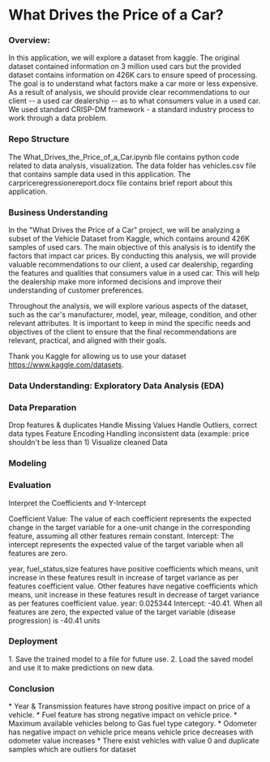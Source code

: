 <h1><b>What Drives the Price of a Car?</b></h1>

<h3>Overview:</h3>
<p>
In this application, we will explore a dataset from kaggle. The original dataset contained information on 3 million used cars but the provided dataset contains information on 426K cars to ensure speed of processing. The goal is to understand what factors make a car more or less expensive. As a result of analysis, we  should provide clear recommendations to our client -- a used car dealership -- as to what consumers value in a used car. We used standard CRISP-DM framework - a standard industry process to work through a data problem.
</p>

<h3>Repo Structure</h3>
The What_Drives_the_Price_of_a_Car.ipynb file contains python code related to data analysis, visualization.
The data folder has vehicles.csv file that contains sample data used in this application.
The carpriceregressionereport.docx file contains brief report about this application.

<h3>Business Understanding</h3>
<p>
In the "What Drives the Price of a Car" project, we will be analyzing a subset of the Vehicle Dataset from Kaggle, which contains around 426K samples of used cars. The main objective of this analysis is to identify the factors that impact car prices. By conducting this analysis, we will provide valuable recommendations to our client, a used car dealership, regarding the features and qualities that consumers value in a used car. This will help the dealership make more informed decisions and improve their understanding of customer preferences.

Throughout the analysis, we will explore various aspects of the dataset, such as the car's manufacturer, model, year, mileage, condition, and other relevant attributes. It is important to keep in mind the specific needs and objectives of the client to ensure that the final recommendations are relevant, practical, and aligned with their goals.

Thank you Kaggle for allowing us to use your dataset https://www.kaggle.com/datasets.
</p>

<h3>Data Understanding: Exploratory Data Analysis (EDA)</h3>

<h3>Data Preparation</h3>
<p>
Drop features & duplicates
Handle Missing Values
Handle Outliers, correct data types
Feature Encoding
Handling inconsistent data (example: price shouldn't be less than 1)
Visualize cleaned Data
</p>

<h3>Modeling</h3>

<h3>Evaluation</h3>
<p>
Interpret the Coefficients and Y-Intercept

Coefficient Value: The value of each coefficient represents the expected change in the target variable for a one-unit change in the corresponding feature, assuming all other features remain constant.
Intercept: The intercept represents the expected value of the target variable when all features are zero.

year, fuel_status,size features have positive coefficients which means, unit increase in these features result in increase of target variance as per features coefficient value.
Other features have negative coefficients which means, unit increase in these features result in decrease of target variance as per features coefficient value. year: 0.025344
Intercept: -40.41. When all features are zero, the expected value of the target variable (disease progression) is -40.41 units
</p>

<h3>Deployment</h3>
<p>
1. Save the trained model to a file for future use.
2. Load the saved model and use it to make predictions on new data.
</p>

<h3>Conclusion</h3>
<p>
*  Year & Transmission features have strong positive impact on price of a vehicle.
*  Fuel feature has strong negative impact on vehicle price.
*  Maximum available vehicles belong to Gas fuel type category.
*  Odometer has negative impact on vehicle price means vehicle price decreases with odometer value increases
*   There exist vehicles with value 0 and duplicate samples which are outliers for dataset
</p>


